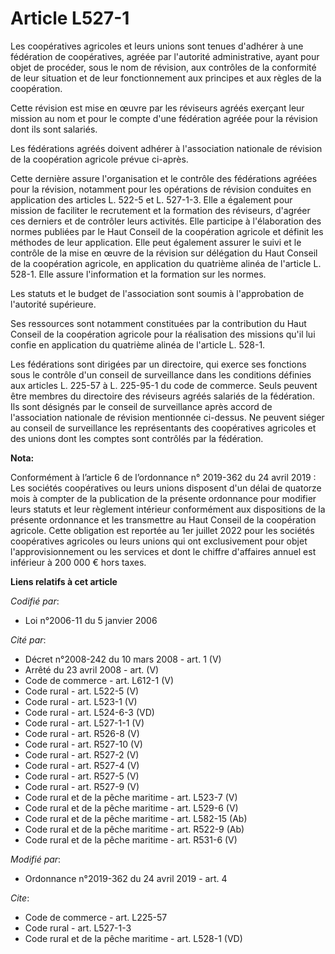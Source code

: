 # Article L527-1

Les coopératives agricoles et leurs unions sont tenues d'adhérer à une fédération de coopératives, agréée par l'autorité
administrative, ayant pour objet de procéder, sous le nom de révision, aux contrôles de la conformité de leur situation et de
leur fonctionnement aux principes et aux règles de la coopération.

Cette révision est mise en œuvre par les réviseurs agréés exerçant leur mission au nom et pour le compte d'une fédération
agréée pour la révision dont ils sont salariés.

Les fédérations agréés doivent adhérer à l'association nationale de révision de la coopération agricole prévue ci-après.

Cette dernière assure l'organisation et le contrôle des fédérations agréées pour la révision, notamment pour les opérations
de révision conduites en application des articles L. 522-5 et L. 527-1-3. Elle a également pour mission de faciliter le
recrutement et la formation des réviseurs, d'agréer ces derniers et de contrôler leurs activités. Elle participe à
l'élaboration des normes publiées par le Haut Conseil de la coopération agricole et définit les méthodes de leur application.
Elle peut également assurer le suivi et le contrôle de la mise en œuvre de la révision sur délégation du Haut Conseil de la
coopération agricole, en application du quatrième alinéa de l'article L. 528-1. Elle assure l'information et la formation sur
les normes.

Les statuts et le budget de l'association sont soumis à l'approbation de l'autorité supérieure.

Ses ressources sont notamment constituées par la contribution du Haut Conseil de la coopération agricole pour la réalisation
des missions qu'il lui confie en application du quatrième alinéa de l'article L. 528-1.

Les fédérations sont dirigées par un directoire, qui exerce ses fonctions sous le contrôle d'un conseil de surveillance dans
les conditions définies aux articles L. 225-57 à L. 225-95-1 du code de commerce. Seuls peuvent être membres du directoire
des réviseurs agréés salariés de la fédération. Ils sont désignés par le conseil de surveillance après accord de
l'association nationale de révision mentionnée ci-dessus. Ne peuvent siéger au conseil de surveillance les représentants des
coopératives agricoles et des unions dont les comptes sont contrôlés par la fédération.

**Nota:**

Conformément à l’article 6 de l’ordonnance n° 2019-362 du 24 avril 2019 : Les sociétés coopératives ou leurs unions disposent
d'un délai de quatorze mois à compter de la publication de la présente ordonnance pour modifier leurs statuts et leur
règlement intérieur conformément aux dispositions de la présente ordonnance et les transmettre au Haut Conseil de la
coopération agricole. Cette obligation est reportée au 1er juillet 2022 pour les sociétés coopératives agricoles ou leurs
unions qui ont exclusivement pour objet l'approvisionnement ou les services et dont le chiffre d'affaires annuel est
inférieur à 200 000 € hors taxes.

**Liens relatifs à cet article**

_Codifié par_:

  - Loi n°2006-11 du 5 janvier 2006

_Cité par_:

  - Décret n°2008-242 du 10 mars 2008 - art. 1 (V)
  - Arrêté du 23 avril 2008 - art. (V)
  - Code de commerce - art. L612-1 (V)
  - Code rural - art. L522-5 (V)
  - Code rural - art. L523-1 (V)
  - Code rural - art. L524-6-3 (VD)
  - Code rural - art. L527-1-1 (V)
  - Code rural - art. R526-8 (V)
  - Code rural - art. R527-10 (V)
  - Code rural - art. R527-2 (V)
  - Code rural - art. R527-4 (V)
  - Code rural - art. R527-5 (V)
  - Code rural - art. R527-9 (V)
  - Code rural et de la pêche maritime - art. L523-7 (V)
  - Code rural et de la pêche maritime - art. L529-6 (V)
  - Code rural et de la pêche maritime - art. L582-15 (Ab)
  - Code rural et de la pêche maritime - art. R522-9 (Ab)
  - Code rural et de la pêche maritime - art. R531-6 (V)

_Modifié par_:

  - Ordonnance n°2019-362 du 24 avril 2019 - art. 4

_Cite_:

  - Code de commerce - art. L225-57
  - Code rural - art. L527-1-3
  - Code rural et de la pêche maritime - art. L528-1 (VD)
